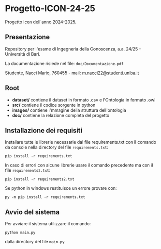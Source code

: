 # Progetto-ICON-24-25
Progetto Icon dell'anno 2024-2025.

## Presentazione
Repository per l'esame di Ingegneria della Conoscenza, a.a. 24/25 - Università di Bari.

La documentazione risiede nel file: ```doc/Documentazione.pdf```

Studente, Nacci Mario, 760455 - mail: m.nacci22@studenti.uniba.it

## Root
- **dataset/** contiene il dataset in formato .csv e l'Ontologia in formato .owl
- **src/** contiene il codice sorgente in python
- **images/** contiene l'mmagine della struttura dell'ontologia
- **doc/** contiene la relazione completa del progetto

## Installazione dei requisiti
Installare tutte le librerie necessarie dal file requirements.txt con il comando da console nella directory del file ```requirements.txt```:

```pip install -r requirements.txt```

In caso di errori con alcune librerie usare il comando precedente ma con il file ```requirements2.txt```:

```pip install -r requirements2.txt```

Se python in windows restituisce un errore provare con:

```py -m pip install -r requirements.txt```

## Avvio del sistema
Per avviare il sistema utilizzare il comando:
  
  ```python main.py```
  
dalla directory del file ```main.py```
